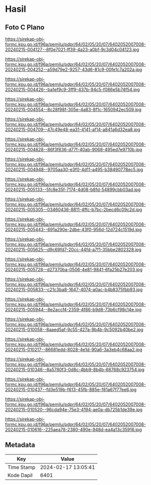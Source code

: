 # Hasil

## Foto C Plano

https://sirekap-obj-formc.kpu.go.id/f96a/pemilu/pdpr/64/02/05/20/07/6402052007008-20240215-004127--8f0e7021-ff39-4a23-a0bf-9c3d04c04123.jpg

https://sirekap-obj-formc.kpu.go.id/f96a/pemilu/pdpr/64/02/05/20/07/6402052007008-20240215-004252--a59d79e2-9257-43d6-81c9-00fe1c7a202a.jpg

https://sirekap-obj-formc.kpu.go.id/f96a/pemilu/pdpr/64/02/05/20/07/6402052007008-20240215-004426--ba1ef9c9-3ff9-437b-94c5-f086e5b74f54.jpg

https://sirekap-obj-formc.kpu.go.id/f96a/pemilu/pdpr/64/02/05/20/07/6402052007008-20240215-004554--8c28f98f-305e-4a83-8f1c-1650942ec509.jpg

https://sirekap-obj-formc.kpu.go.id/f96a/pemilu/pdpr/64/02/05/20/07/6402052007008-20240215-004709--47c49e48-ea31-4141-af14-a841a6d32ea8.jpg

https://sirekap-obj-formc.kpu.go.id/f96a/pemilu/pdpr/64/02/05/20/07/6402052007008-20240215-004828--86f3f836-d77f-40ab-9068-495ed7e9710b.jpg

https://sirekap-obj-formc.kpu.go.id/f96a/pemilu/pdpr/64/02/05/20/07/6402052007008-20240215-004948--9705aa30-e3f0-4d11-a495-b38490778ec5.jpg

https://sirekap-obj-formc.kpu.go.id/f96a/pemilu/pdpr/64/02/05/20/07/6402052007008-20240215-005133--5fc8e35f-7174-4d08-b8fd-54899cbb03ad.jpg

https://sirekap-obj-formc.kpu.go.id/f96a/pemilu/pdpr/64/02/05/20/07/6402052007008-20240215-005305--03460436-8811-4ffc-b7bc-2becd6c09c2d.jpg

https://sirekap-obj-formc.kpu.go.id/f96a/pemilu/pdpr/64/02/05/20/07/6402052007008-20240215-005443--691a290e-2dbe-43f0-956d-12d724c1519d.jpg

https://sirekap-obj-formc.kpu.go.id/f96a/pemilu/pdpr/64/02/05/20/07/6402052007008-20240215-005625--d9c69fd7-20cc-44fd-a7f1-35bbe2802328.jpg

https://sirekap-obj-formc.kpu.go.id/f96a/pemilu/pdpr/64/02/05/20/07/6402052007008-20240215-005728--d27370ba-0506-4e81-9841-6fa25b27e203.jpg

https://sirekap-obj-formc.kpu.go.id/f96a/pemilu/pdpr/64/02/05/20/07/6402052007008-20240215-005833--c21c3ba8-1647-4074-a0ac-b4b8375fbb93.jpg

https://sirekap-obj-formc.kpu.go.id/f96a/pemilu/pdpr/64/02/05/20/07/6402052007008-20240215-005944--8e2accf4-2359-4f86-b9d8-73b6cf98c14e.jpg

https://sirekap-obj-formc.kpu.go.id/f96a/pemilu/pdpr/64/02/05/20/07/6402052007008-20240215-010058--8aaed5af-9c55-427a-9b4b-9c5092b40be2.jpg

https://sirekap-obj-formc.kpu.go.id/f96a/pemilu/pdpr/64/02/05/20/07/6402052007008-20240215-010217--86681edd-8028-4e1d-90a6-3a3eb4c68aa2.jpg

https://sirekap-obj-formc.kpu.go.id/f96a/pemilu/pdpr/64/02/05/20/07/6402052007008-20240215-010346--8a5780f3-0d8c-4bb9-8b4b-68768c923754.jpg

https://sirekap-obj-formc.kpu.go.id/f96a/pemilu/pdpr/64/02/05/20/07/6402052007008-20240215-010437--fd3e519b-f613-45fb-885e-f81a67f77ee6.jpg

https://sirekap-obj-formc.kpu.go.id/f96a/pemilu/pdpr/64/02/05/20/07/6402052007008-20240215-010520--96cda94e-75e3-4194-ae0a-db725b1de39e.jpg

https://sirekap-obj-formc.kpu.go.id/f96a/pemilu/pdpr/64/02/05/20/07/6402052007008-20240215-010616--225aea78-2380-490e-948d-ea4a13c35916.jpg


## Metadata

| Key        | Value               |
| ---------- | ------------------- |
| Time Stamp | 2024-02-17 13:05:41 |
| Kode Dapil | 6401                |



